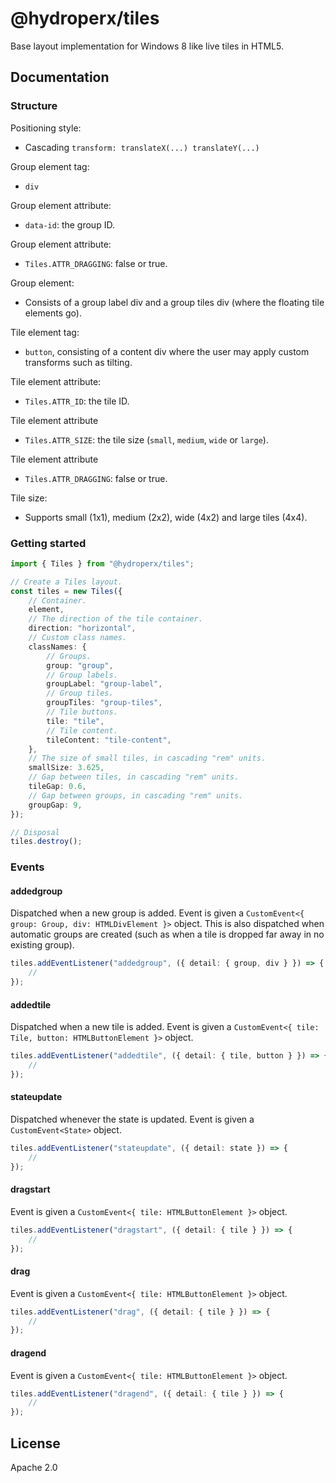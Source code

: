 # @hydroperx/tiles

Base layout implementation for Windows 8 like live tiles in HTML5.

## Documentation

### Structure

Positioning style:

- Cascading `transform: translateX(...) translateY(...)`

Group element tag:

- `div`

Group element attribute:

- `data-id`: the group ID.

Group element attribute:

- `Tiles.ATTR_DRAGGING`: false or true.

Group element:

- Consists of a group label div and a group tiles div (where the floating tile elements go).

Tile element tag:

- `button`, consisting of a content div where the user may apply custom transforms such as tilting.

Tile element attribute:

- `Tiles.ATTR_ID`: the tile ID.

Tile element attribute

- `Tiles.ATTR_SIZE`: the tile size (`small`, `medium`, `wide` or `large`).

Tile element attribute

- `Tiles.ATTR_DRAGGING`: false or true.

Tile size:

- Supports small (1x1), medium (2x2), wide (4x2) and large tiles (4x4).

### Getting started

```ts
import { Tiles } from "@hydroperx/tiles";

// Create a Tiles layout.
const tiles = new Tiles({
    // Container.
    element,
    // The direction of the tile container.
    direction: "horizontal",
    // Custom class names.
    classNames: {
        // Groups.
        group: "group",
        // Group labels.
        groupLabel: "group-label",
        // Group tiles.
        groupTiles: "group-tiles",
        // Tile buttons.
        tile: "tile",
        // Tile content.
        tileContent: "tile-content",
    },
    // The size of small tiles, in cascading "rem" units.
    smallSize: 3.625,
    // Gap between tiles, in cascading "rem" units.
    tileGap: 0.6,
    // Gap between groups, in cascading "rem" units.
    groupGap: 9,
});

// Disposal
tiles.destroy();
```

### Events

#### addedgroup

Dispatched when a new group is added. Event is given a `CustomEvent<{ group: Group, div: HTMLDivElement }>` object. This is also dispatched when automatic groups are created (such as when a tile is dropped far away in no existing group).

```ts
tiles.addEventListener("addedgroup", ({ detail: { group, div } }) => {
    //
});
```

#### addedtile

Dispatched when a new tile is added. Event is given a `CustomEvent<{ tile: Tile, button: HTMLButtonElement }>` object.

```ts
tiles.addEventListener("addedtile", ({ detail: { tile, button } }) => {
    //
});
```

#### stateupdate

Dispatched whenever the state is updated. Event is given a `CustomEvent<State>` object.

```ts
tiles.addEventListener("stateupdate", ({ detail: state }) => {
    //
});
```

#### dragstart

Event is given a `CustomEvent<{ tile: HTMLButtonElement }>` object.

```ts
tiles.addEventListener("dragstart", ({ detail: { tile } }) => {
    //
});
```

#### drag

Event is given a `CustomEvent<{ tile: HTMLButtonElement }>` object.

```ts
tiles.addEventListener("drag", ({ detail: { tile } }) => {
    //
});
```

#### dragend

Event is given a `CustomEvent<{ tile: HTMLButtonElement }>` object.

```ts
tiles.addEventListener("dragend", ({ detail: { tile } }) => {
    //
});
```

## License

Apache 2.0